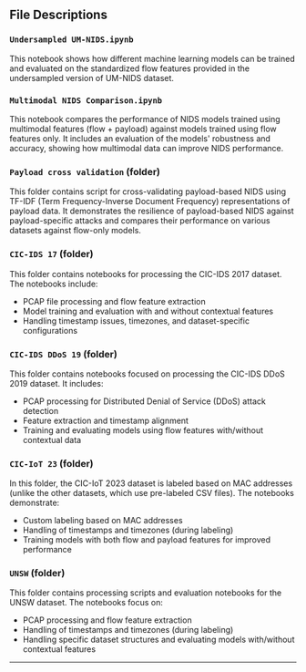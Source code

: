 ## File Descriptions

### `Undersampled UM-NIDS.ipynb`
This notebook shows how different machine learning models can be trained and evaluated on the standardized flow features provided in the undersampled version of UM-NIDS dataset. 
### `Multimodal NIDS Comparison.ipynb`
This notebook compares the performance of NIDS models trained using multimodal features (flow + payload) against models trained using flow features only. It includes an evaluation of the models' robustness and accuracy, showing how multimodal data can improve NIDS performance.

### `Payload cross validation` (folder)
This folder contains script for cross-validating payload-based NIDS using TF-IDF (Term Frequency-Inverse Document Frequency) representations of payload data. It demonstrates the resilience of payload-based NIDS against payload-specific attacks and compares their performance on various datasets against flow-only models.

### `CIC-IDS 17` (folder)
This folder contains notebooks for processing the CIC-IDS 2017 dataset. The notebooks include:
- PCAP file processing and flow feature extraction
- Model training and evaluation with and without contextual features
- Handling timestamp issues, timezones, and dataset-specific configurations 

### `CIC-IDS DDoS 19` (folder)
This folder contains notebooks focused on processing the CIC-IDS DDoS 2019 dataset. It includes:
- PCAP processing for Distributed Denial of Service (DDoS) attack detection
- Feature extraction and timestamp alignment
- Training and evaluating models using flow features with/without contextual data

### `CIC-IoT 23` (folder)
In this folder, the CIC-IoT 2023 dataset is labeled based on MAC addresses (unlike the other datasets, which use pre-labeled CSV files). The notebooks demonstrate:
- Custom labeling based on MAC addresses
- Handling of timestamps and timezones (during labeling)
- Training models with both flow and payload features for improved performance

### `UNSW` (folder)
This folder contains processing scripts and evaluation notebooks for the UNSW dataset. The notebooks focus on:
- PCAP processing and flow feature extraction
- Handling of timestamps and timezones (during labeling)
- Handling specific dataset structures and evaluating models with/without contextual features

---
